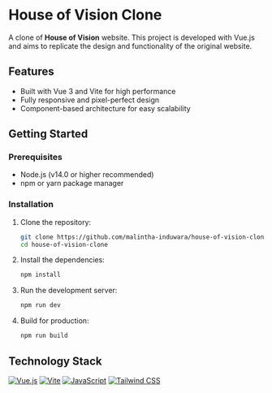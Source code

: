 # House of Vision Clone

A clone of **House of Vision** website. This project is developed with Vue.js and aims to replicate the design and functionality of the original website.

## Features

- Built with Vue 3 and Vite for high performance
- Fully responsive and pixel-perfect design
- Component-based architecture for easy scalability

## Getting Started

### Prerequisites

- Node.js (v14.0 or higher recommended)
- npm or yarn package manager

### Installation

1. Clone the repository:

   ```sh
   git clone https://github.com/malintha-induwara/house-of-vision-clone.git
   cd house-of-vision-clone
   ```

2. Install the dependencies:

   ```sh
   npm install
   ```

3. Run the development server:

   ```sh
   npm run dev
   ```

4. Build for production:
   ```sh
   npm run build
   ```

## Technology Stack

[![Vue.js](https://img.shields.io/badge/Vue.js-4FC08D?style=for-the-badge&logo=vue.js&logoColor=white)](https://vuejs.org/)
[![Vite](https://img.shields.io/badge/Vite-646CFF?style=for-the-badge&logo=vite&logoColor=white)](https://vitejs.dev/)
[![JavaScript](https://img.shields.io/badge/JavaScript-F7DF1E?style=for-the-badge&logo=javascript&logoColor=black)](https://developer.mozilla.org/en-US/docs/Web/JavaScript)
[![Tailwind CSS](https://img.shields.io/badge/Tailwind_CSS-06B6D4?style=for-the-badge&logo=tailwind-css&logoColor=white)](https://tailwindcss.com/)

